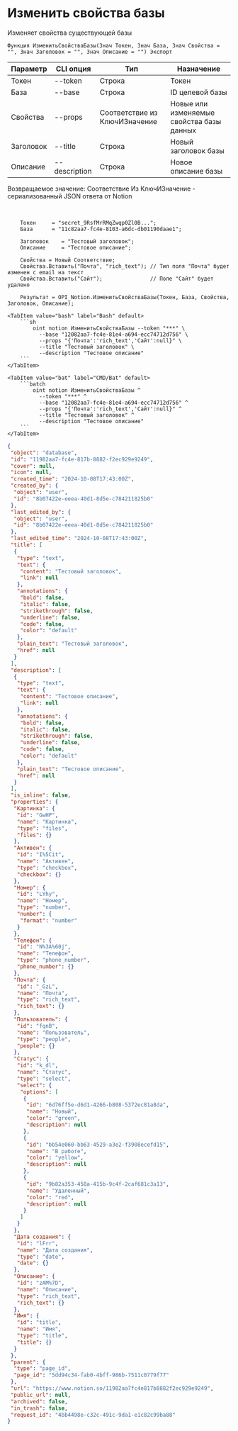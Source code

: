 ﻿---
sidebar_position: 3
---

# Изменить свойства базы
 Изменяет свойства существующей базы



`Функция ИзменитьСвойстваБазы(Знач Токен, Знач База, Знач Свойства = "", Знач Заголовок = "", Знач Описание = "") Экспорт`

  | Параметр | CLI опция | Тип | Назначение |
  |-|-|-|-|
  | Токен | --token | Строка | Токен |
  | База | --base | Строка | ID целевой базы |
  | Свойства | --props | Соответствие из КлючИЗначение | Новые или изменяемые свойства базы данных |
  | Заголовок | --title | Строка | Новый заголовок базы |
  | Описание | --description | Строка | Новое описание базы |

  
  Возвращаемое значение:   Соответствие Из КлючИЗначение - сериализованный JSON ответа от Notion

<br/>




```bsl title="Пример кода"
    Токен     = "secret_9RsfMrRMqZwqp0Zl0B...";
    База      = "11c82aa7-fc4e-8103-a6dc-db01190daae1";

    Заголовок    = "Тестовый заголовок";
    Описание     = "Тестовое описание";

    Свойства = Новый Соответствие;
    Свойства.Вставить("Почта", "rich_text"); // Тип поля "Почта" будет изменен с email на текст
    Свойства.Вставить("Сайт");               // Поле "Сайт" будет удалено

    Результат = OPI_Notion.ИзменитьСвойстваБазы(Токен, База, Свойства, Заголовок, Описание);
```
    

 <Tabs>
  
    <TabItem value="bash" label="Bash" default>
        ```sh
            oint notion ИзменитьСвойстваБазы --token "***" \
              --base "12082aa7-fc4e-81e4-a694-ecc74712d756" \
              --props "{'Почта':'rich_text','Сайт':null}" \
              --title "Тестовый заголовок" \
              --description "Тестовое описание"
        ```
    </TabItem>
  
    <TabItem value="bat" label="CMD/Bat" default>
        ```batch
            oint notion ИзменитьСвойстваБазы ^
              --token "***" ^
              --base "12082aa7-fc4e-81e4-a694-ecc74712d756" ^
              --props "{'Почта':'rich_text','Сайт':null}" ^
              --title "Тестовый заголовок" ^
              --description "Тестовое описание"
        ```
    </TabItem>
</Tabs>


```json title="Результат"
{
 "object": "database",
 "id": "11982aa7-fc4e-817b-8882-f2ec929e9249",
 "cover": null,
 "icon": null,
 "created_time": "2024-10-08T17:43:00Z",
 "created_by": {
  "object": "user",
  "id": "8b07422e-eeea-40d1-8d5e-c784211825b0"
 },
 "last_edited_by": {
  "object": "user",
  "id": "8b07422e-eeea-40d1-8d5e-c784211825b0"
 },
 "last_edited_time": "2024-10-08T17:43:00Z",
 "title": [
  {
   "type": "text",
   "text": {
    "content": "Тестовый заголовок",
    "link": null
   },
   "annotations": {
    "bold": false,
    "italic": false,
    "strikethrough": false,
    "underline": false,
    "code": false,
    "color": "default"
   },
   "plain_text": "Тестовый заголовок",
   "href": null
  }
 ],
 "description": [
  {
   "type": "text",
   "text": {
    "content": "Тестовое описание",
    "link": null
   },
   "annotations": {
    "bold": false,
    "italic": false,
    "strikethrough": false,
    "underline": false,
    "code": false,
    "color": "default"
   },
   "plain_text": "Тестовое описание",
   "href": null
  }
 ],
 "is_inline": false,
 "properties": {
  "Картинка": {
   "id": "GwHP",
   "name": "Картинка",
   "type": "files",
   "files": {}
  },
  "Активен": {
   "id": "I%5Cit",
   "name": "Активен",
   "type": "checkbox",
   "checkbox": {}
  },
  "Номер": {
   "id": "LYhy",
   "name": "Номер",
   "type": "number",
   "number": {
    "format": "number"
   }
  },
  "Телефон": {
   "id": "N%3A%60j",
   "name": "Телефон",
   "type": "phone_number",
   "phone_number": {}
  },
  "Почта": {
   "id": "_GzL",
   "name": "Почта",
   "type": "rich_text",
   "rich_text": {}
  },
  "Пользователь": {
   "id": "fqnB",
   "name": "Пользователь",
   "type": "people",
   "people": {}
  },
  "Статус": {
   "id": "k_dl",
   "name": "Статус",
   "type": "select",
   "select": {
    "options": [
     {
      "id": "6d76ff5e-d6d1-4266-b808-5372ec81a8da",
      "name": "Новый",
      "color": "green",
      "description": null
     },
     {
      "id": "bb54e060-bb63-4529-a3e2-f3908ecefd15",
      "name": "В работе",
      "color": "yellow",
      "description": null
     },
     {
      "id": "9b82a353-458a-415b-9c4f-2caf681c3a13",
      "name": "Удаленный",
      "color": "red",
      "description": null
     }
    ]
   }
  },
  "Дата создания": {
   "id": "lFrr",
   "name": "Дата создания",
   "type": "date",
   "date": {}
  },
  "Описание": {
   "id": "zAM%7D",
   "name": "Описание",
   "type": "rich_text",
   "rich_text": {}
  },
  "Имя": {
   "id": "title",
   "name": "Имя",
   "type": "title",
   "title": {}
  }
 },
 "parent": {
  "type": "page_id",
  "page_id": "5dd94c34-fab0-4bff-986b-7511c0779f77"
 },
 "url": "https://www.notion.so/11982aa7fc4e817b8882f2ec929e9249",
 "public_url": null,
 "archived": false,
 "in_trash": false,
 "request_id": "4bb4498e-c32c-491c-9da1-e1c82c99ba88"
}
```
